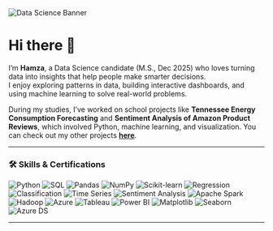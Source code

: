 <!-- Banner -->
<picture>
  <source media="(prefers-color-scheme: dark)" srcset="https://i.ibb.co/6w5J9pH/data-banner-dark.png">
  <source media="(prefers-color-scheme: light)" srcset="https://i.ibb.co/pRNYz3k/data-banner-light.png">
  <img alt="Data Science Banner" src="https://i.ibb.co/pRNYz3k/data-banner-light.png">
</picture>

# Hi there 👋

I’m **Hamza**, a Data Science candidate (M.S., Dec 2025) who loves turning data into insights that help people make smarter decisions.  
I enjoy exploring patterns in data, building interactive dashboards, and using machine learning to solve real-world problems.  

During my studies, I’ve worked on school projects like **Tennessee Energy Consumption Forecasting** and **Sentiment Analysis of Amazon Product Reviews**, which involved Python, machine learning, and visualization. You can check out my other projects [**here**](https://github.com/hamzamsalah/projects/blob/main/README.md#data-science-portfolio).  

---

### 🛠️ Skills & Certifications
![Python](https://img.shields.io/badge/Python-3776AB?style=for-the-badge&logo=python&logoColor=white)
![SQL](https://img.shields.io/badge/SQL-025E8C?style=for-the-badge&logo=postgresql&logoColor=white)
![Pandas](https://img.shields.io/badge/Pandas-150458?style=for-the-badge)
![NumPy](https://img.shields.io/badge/NumPy-013243?style=for-the-badge)
![Scikit-learn](https://img.shields.io/badge/Scikit--learn-F7931E?style=for-the-badge)
![Regression](https://img.shields.io/badge/Regression-4B8BBE?style=for-the-badge)
![Classification](https://img.shields.io/badge/Classification-FFD43B?style=for-the-badge)
![Time Series](https://img.shields.io/badge/Time%20Series-306998?style=for-the-badge)
![Sentiment Analysis](https://img.shields.io/badge/Sentiment%20Analysis-FF6F00?style=for-the-badge)
![Apache Spark](https://img.shields.io/badge/Apache%20Spark-E25A1C?style=for-the-badge&logo=apachespark&logoColor=white)
![Hadoop](https://img.shields.io/badge/Hadoop-FFCC00?style=for-the-badge&logo=apachehadoop&logoColor=black)
![Azure](https://img.shields.io/badge/Azure-0089D6?style=for-the-badge&logo=microsoftazure&logoColor=white)
![Tableau](https://img.shields.io/badge/Tableau-E97627?style=for-the-badge&logo=tableau&logoColor=white)
![Power BI](https://img.shields.io/badge/Power%20BI-F2C811?style=for-the-badge&logo=powerbi&logoColor=black)
![Matplotlib](https://img.shields.io/badge/Matplotlib-11557C?style=for-the-badge)
![Seaborn](https://img.shields.io/badge/Seaborn-0099CC?style=for-the-badge)
![Azure DS](https://img.shields.io/badge/Microsoft%20Azure%20Data%20Scientist-0078D7?style=for-the-badge)

---
